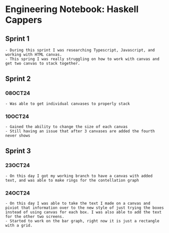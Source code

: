 # Engineering Notebook: Haskell Cappers

## Sprint 1
    - During this sprint I was researching Typescript, Javascript, and working with HTML canvas.
    - This spring I was really struggling on how to work with canvas and get two canvas to stack together. 

## Sprint 2
### 08OCT24
    - Was able to get individual canvases to properly stack
### 10OCT24
    - Gained the ability to change the size of each canvas
    - Still having an issue that after 3 canvases are added the fourth never shows

## Sprint 3
### 23OCT24
    - On this day I got my working branch to have a canvas with added text, and was able to make rings for the contellation graph
### 24OCT24
    - On this day I was able to take the text I made on a canvas and piviot that information over to the new style of just trying the boxes instead of using canvas for each box. I was also able to add the text for the other two screens. 
    - Started to work on the bar graph, right now it is just a rectangle with a grid. 
